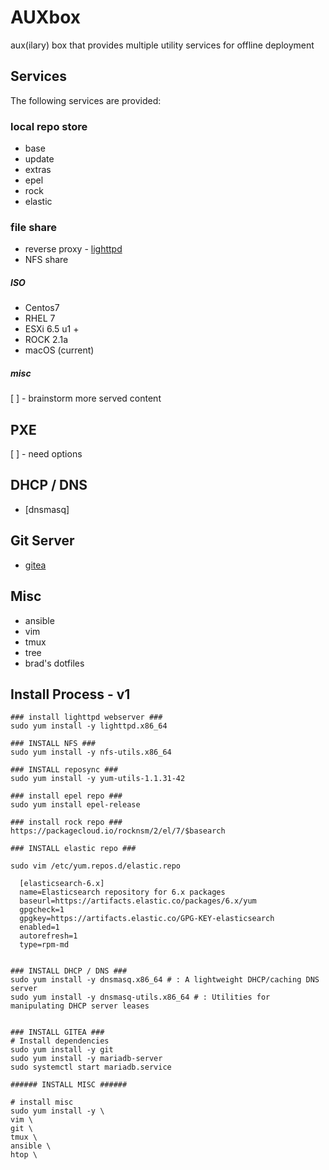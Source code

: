# AUXbox
aux(ilary) box that provides multiple utility services for offline deployment

## Services

The following services are provided:

### local repo store

* base
* update
* extras
* epel
* rock
* elastic

### file share

* reverse proxy - [lighttpd](https://www.lighttpd.net/)
* NFS share


##### ISO

* Centos7
* RHEL 7
* ESXi 6.5 u1 +
* ROCK 2.1a
* macOS (current)

##### misc

[ ] - brainstorm more served content


## PXE

[ ] - need options

## DHCP / DNS

* [dnsmasq]


## Git Server

* [gitea](gitea.io)



## Misc

* ansible
* vim
* tmux
* tree
* brad's dotfiles




## Install Process - v1

```
### install lighttpd webserver ###
sudo yum install -y lighttpd.x86_64

### INSTALL NFS ###
sudo yum install -y nfs-utils.x86_64

### INSTALL reposync ###
sudo yum install -y yum-utils-1.1.31-42

### install epel repo ###
sudo yum install epel-release

### install rock repo ###
https://packagecloud.io/rocknsm/2/el/7/$basearch

### INSTALL elastic repo ###

sudo vim /etc/yum.repos.d/elastic.repo

  [elasticsearch-6.x]
  name=Elasticsearch repository for 6.x packages
  baseurl=https://artifacts.elastic.co/packages/6.x/yum
  gpgcheck=1
  gpgkey=https://artifacts.elastic.co/GPG-KEY-elasticsearch
  enabled=1
  autorefresh=1
  type=rpm-md


### INSTALL DHCP / DNS ###
sudo yum install -y dnsmasq.x86_64 # : A lightweight DHCP/caching DNS server
sudo yum install -y dnsmasq-utils.x86_64 # : Utilities for manipulating DHCP server leases


### INSTALL GITEA ###
# Install dependencies
sudo yum install -y git
sudo yum install -y mariadb-server
sudo systemctl start mariadb.service

###### INSTALL MISC ######

# install misc
sudo yum install -y \
vim \
git \
tmux \
ansible \
htop \

```
